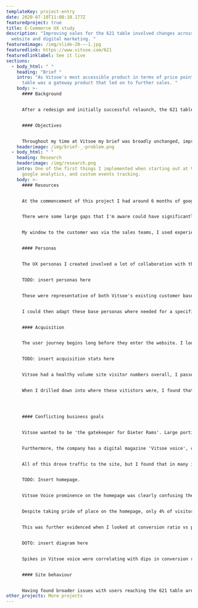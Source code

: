 ```yaml
---
templateKey: project-entry
date: 2020-07-10T11:08:10.177Z
featuredproject: true
title: E-Commerce UX study
description: "Improving sales for the 621 table involved changes across the the
  website and digital marketing. "
featuredimage: /img/slide-20-–-1.jpg
featuredlink: https://www.vitsoe.com/621
featuredlinklabel: See it live
sections:
  - body_html: " "
    heading: "Brief "
    intro: "As Vitsoe's most accessible product in terms of price point, the 621
      table was a gateway product that led on to further sales. "
    body: >-
      #### Background


      After a redesign and initially successful relaunch, the 621 table had been plagued by supply and stock issues throughout 2018. Sales in shops were being maintained, since it was a lower priced item (comparative to their other products), whilst online orders were dropping away.


      #### Objectives


      Throughout my time at Vitsoe my brief was broadly unchanged, improving online sales. The 621 table was the first product I was asked to look at. This meant the UX process I went through here was the most comprehensive, and would inform my later work on their other products.
    headerimage: /img/brief-_-problem.png
  - body_html: " "
    heading: Research
    headerimage: /img/research.png
    intro: One of the first things I implemented when starting out at Vitsoe was
      google analytics, and custom events tracking.
    body: >-
      #### Resources


      At the commencement of this project I had around 6 months of google analytics data, and access to years worth of sales figures. 


      There were some large gaps that I'm aware could have significantly improved my UX process. Social media marketing was untracked, email promotions did not use trackable links, and I would not have access to customers for interviews, focus groups or user testing. 


      My window to the customer was via the sales teams, I used experienced salespeople to better understand customer motivations and frustrations. 


      #### Personas


      The UX personas I created involved a lot of collaboration with the most experienced Vitsoe salespeople. I used website acquisition and device statistics to decide what technology they used. The majority of Vitsoe customers used apple products for example. 


      TODO: insert personas here 


      These were representative of both Vitsoe's existing customer base, and their target market. The 606 shelving system is Vitsoe's main product, so they are focused on that, with relevant information like their living situation. 


      I could then adapt these base personas where needed for a specific project. For example, in the base persona Hans owns a shelving system from a competitor, and want to purchase additional components from Vitsoe. For this 621 table project he would own a 620 chair from a competitor and want to buy the table to accompany it.


      #### Acquisition


      The user journey begins long before they enter the website. I looked at where we were getting our visitors from, and how many. If people weren't seeing or hearing about Vitsoe's products, changes I made on the website couldn't be effective. 


      TODO: insert acquisition stats here


      Vitsoe had a healthy volume site visitor numbers overall, I passed along social media sites and publications that we being particularly effective for us. 


      When I drilled down into where these vitistors were, I found that a 20% were entering to the 'good design page', which explained Dieter Rams's 10 principles of good design. Heatmap research had been conducted 3 years previously, shortly after the section was redesigned. This found that a majority of visitors were coming to copy-paste the principles, and visitors were mostly product design students learning about Dieter Rams. I saw that 80% of visitors to the page didn't visit any other part of the website. 




      #### Conflicting business goals


      Vitsoe wanted to be 'the gatekeeper for Dieter Rams'. Large portions of the website are taken up with the career, history and philosophy of the designer's work. These pages were ranked at the top of search engines for 'Dieter Rams', driving a huge volume of traffic to the site. 


      Furthermore, the company has a digital magazine 'Vitsoe voice', collection of lifestyle and design articles. Many featured vitsoe products, but they would often be features on an interesting Vitsoe customer, or Rams's design philosophy. 


      All of this drove traffic to the site, but I found that in many instances it conflicted with the goals to use the site for e-commerce applications. 


      TODO: Insert homepage.


      Vitsoe Voice prominence on the homepage was clearly confusing the perception of Vitsoe as a retailer, and the behaviour tracking backed this up. After the good design page the homepage was the 2nd largest entry point, a quarter of users bounced, of those remaining only just over half moved on to view product pages. Most of the remainder were visiting sections on Dieter Rams. 


      Despite taking pride of place on the homepage, only 4% of visitors were interested in reading Vitsoe Voice. When I looked further at Vitsoe Voice, I found that the overwhelming majority of readers were coming directly, and pageviews spiked whenever the company released a newsletter to existing customers.


      This was further evidenced when I looked at conversion ratio vs pageviews to vitsoe voice. 


      DOTO: insert diagram here


      Spikes in Vitsoe voice were correlating with dips in conversion rate; indicating that these vitisors were less likely to make a purchase and were most probably existing customers. 


      #### Site behaviour


      Having found broader issues with users reaching the 621 table area, I looked at traffic within this section.
other_projects: More projects
---
```

